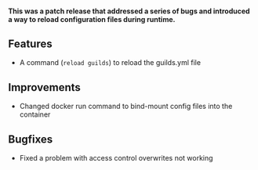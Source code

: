 #### This was a patch release that addressed a series of bugs and introduced a way to reload configuration files during runtime.

## Features

* A command (`reload guilds`) to reload the guilds.yml file

## Improvements

* Changed docker run command to bind-mount config files into the container

## Bugfixes

* Fixed a problem with access control overwrites not working